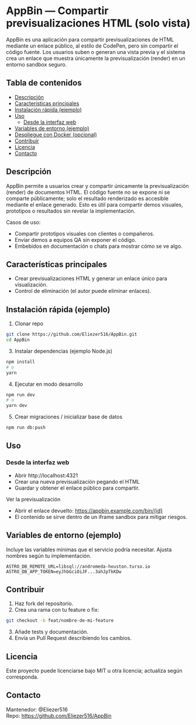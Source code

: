
# AppBin — Compartir previsualizaciones HTML (solo vista)

AppBin es una aplicación para compartir previsualizaciones de HTML mediante un enlace público, al estilo de CodePen, pero sin compartir el código fuente. Los usuarios suben o generan una vista previa y el sistema crea un enlace que muestra únicamente la previsualización (render) en un entorno sandbox seguro.

## Tabla de contenidos
- [Descripción](#descripción)
- [Características principales](#características-principales)
- [Instalación rápida (ejemplo)](#instalación-rápida-ejemplo)
- [Uso](#uso)
  - [Desde la interfaz web](#desde-la-interfaz-web)
- [Variables de entorno (ejemplo)](#variables-de-entorno-ejemplo)
- [Despliegue con Docker (opcional)](#despliegue-con-docker-opcional)
- [Contribuir](#contribuir)
- [Licencia](#licencia)
- [Contacto](#contacto)

## Descripción
AppBin permite a usuarios crear y compartir únicamente la previsualización (render) de documentos HTML. El código fuente no se expone ni se comparte públicamente; solo el resultado renderizado es accesible mediante el enlace generado. Esto es útil para compartir demos visuales, prototipos o resultados sin revelar la implementación.

Casos de uso:
- Compartir prototipos visuales con clientes o compañeros.
- Enviar demos a equipos QA sin exponer el código.
- Embebidos en documentación o chats para mostrar cómo se ve algo.

## Características principales
- Crear previsualizaciones HTML y generar un enlace único para visualización.
- Control de eliminación (el autor puede eliminar enlaces).


## Instalación rápida (ejemplo)

1. Clonar repo
```bash
git clone https://github.com/Eliezer516/AppBin.git
cd AppBin
```

3. Instalar dependencias (ejemplo Node.js)
```bash
npm install
# o
yarn
```

4. Ejecutar en modo desarrollo
```bash
npm run dev
# o
yarn dev
```

5. Crear migraciones / inicializar base de datos
```bash
npm run db:push
```


## Uso

### Desde la interfaz web
- Abrir http://localhost:4321
- Crear una nueva previsualización pegando el HTML 
- Guardar y obtener el enlace público para compartir.

Ver la previsualización
- Abrir el enlace devuelto: https://appbin.example.com/bin/{id}
- El contenido se sirve dentro de un iframe sandbox para mitigar riesgos.
## Variables de entorno (ejemplo)
Incluye las variables mínimas que el servicio podría necesitar. Ajusta nombres según tu implementación.
```
ASTRO_DB_REMOTE_URL=libsql://andromeda-houston.turso.io
ASTRO_DB_APP_TOKEN=eyJhbGciOiJF...3ahJpTkKDw
```
## Contribuir
1. Haz fork del repositorio.
2. Crea una rama con tu feature o fix:
```bash
git checkout -b feat/nombre-de-mi-feature
```
3. Añade tests y documentación.
4. Envía un Pull Request describiendo los cambios.

## Licencia
Este proyecto puede licenciarse bajo MIT u otra licencia; actualiza según corresponda.

## Contacto
Mantenedor: @Eliezer516  
Repo: https://github.com/Eliezer516/AppBin
